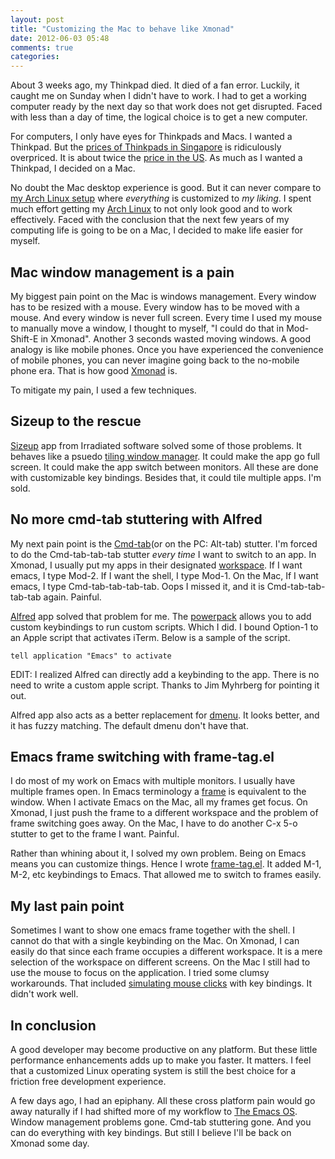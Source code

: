 ```yaml
---
layout: post
title: "Customizing the Mac to behave like Xmonad"
date: 2012-06-03 05:48
comments: true
categories:
---
```


About 3 weeks ago, my Thinkpad died. It died of a fan error. Luckily, it caught me on Sunday when I didn't have to work. I had to get a working computer ready by the next day so that work does not get disrupted. Faced with less than a day of time, the logical choice is to get a new computer.

For computers, I only have eyes for Thinkpads and Macs. I wanted a Thinkpad. But the [prices of Thinkpads in Singapore](http://www.seeseelooklook.com/index.php) is ridiculously overpriced. It is about twice the [price in the US](http://www.lenovo.com/products/us/laptop/thinkpad/). As much as I wanted a Thinkpad, I decided on a Mac.

No doubt the Mac desktop experience is good. But it can never compare to [my Arch Linux setup](http://blog.liangzan.net/blog/2012/01/19/my-solarized-themed-arch-linux-setup/) where _everything_ is customized to _my liking_. I spent much effort getting my [Arch Linux](http://www.archlinux.org/) to not only look good and to work effectively. Faced with the conclusion that the next few years of my computing life is going to be on a Mac, I decided to make life easier for myself.

<!-- more -->

## Mac window management is a pain

My biggest pain point on the Mac is windows management. Every window has to be resized with a mouse. Every window has to be moved with a mouse. And every window is never full screen. Every time I used my mouse to manually move a window, I thought to myself, "I could do that in Mod-Shift-E in Xmonad". Another 3 seconds wasted moving windows. A good analogy is like mobile phones. Once you have experienced the convenience of mobile phones, you can never imagine going back to the no-mobile phone era. That is how good [Xmonad](http://xmonad.org/) is.

To mitigate my pain, I used a few techniques.

## Sizeup to the rescue

[Sizeup](http://www.irradiatedsoftware.com/sizeup/) app from Irradiated software solved some of those problems. It behaves like a psuedo [tiling window manager](http://en.wikipedia.org/wiki/Tiling_window_manager). It could make the app go full screen. It could make the app switch between monitors. All these are done with customizable key bindings. Besides that, it could tile multiple apps. I'm sold.

## No more cmd-tab stuttering with Alfred

My next pain point is the [Cmd-tab](http://en.wikipedia.org/wiki/Alt-Tab)(or on the PC: Alt-tab) stutter. I'm forced to do the Cmd-tab-tab-tab stutter _every time_ I want to switch to an app. In Xmonad, I usually put my apps in their designated [workspace](http://xmonad.org/tour.html#workspace). If I want emacs, I type Mod-2. If I want the shell, I type Mod-1. On the Mac, If I want emacs, I type Cmd-tab-tab-tab-tab. Oops I missed it, and it is Cmd-tab-tab-tab-tab again. Painful.

[Alfred](http://www.alfredapp.com/) app solved that problem for me. The [powerpack](http://www.alfredapp.com/powerpack/) allows you to add custom keybindings to run custom scripts. Which I did. I bound Option-1 to an Apple script that activates iTerm. Below is a sample of the script.

``` applescript
tell application "Emacs" to activate
```

EDIT: I realized Alfred can directly add a keybinding to the app. There is no need to write a custom apple script. Thanks to Jim Myhrberg for pointing it out.

Alfred app also acts as a better replacement for [dmenu](http://tools.suckless.org/dmenu/). It looks better, and it has fuzzy matching. The default dmenu don't have that.

## Emacs frame switching with frame-tag.el

I do most of my work on Emacs with multiple monitors. I usually have multiple frames open. In Emacs terminology a [frame](http://www.gnu.org/software/emacs/manual/html_node/emacs/Frames.html) is equivalent to the window. When I activate Emacs on the Mac, all my frames get focus. On Xmonad, I just push the frame to a different workspace and the problem of frame switching goes away. On the Mac, I have to do another C-x 5-o stutter to get to the frame I want. Painful.

Rather than whining about it, I solved my own problem. Being on Emacs means you can customize things. Hence I wrote [frame-tag.el](https://github.com/liangzan/frame-tag.el). It added M-1, M-2, etc keybindings to Emacs. That allowed me to switch to frames easily.

## My last pain point

Sometimes I want to show one emacs frame together with the shell. I cannot do that with a single keybinding on the Mac. On Xmonad, I can easily do that since each frame occupies a different workspace. It is a mere selection of the workspace on different screens. On the Mac I still had to use the mouse to focus on the application. I tried some clumsy workarounds. That included [simulating mouse clicks](http://www.bluem.net/en/mac/cliclick/) with key bindings. It didn't work well.

## In conclusion

A good developer may become productive on any platform. But these little performance enhancements adds up to make you faster. It matters. I feel that a customized Linux operating system is still the best choice for a friction free development experience.

A few days ago, I had an epiphany. All these cross platform pain would go away naturally if I had shifted more of my workflow to [The Emacs OS](http://c2.com/cgi/wiki?EmacsAsOperatingSystem). Window management problems gone. Cmd-tab stuttering gone. And you can do everything with key bindings. But still I believe I'll be back on Xmonad some day.
